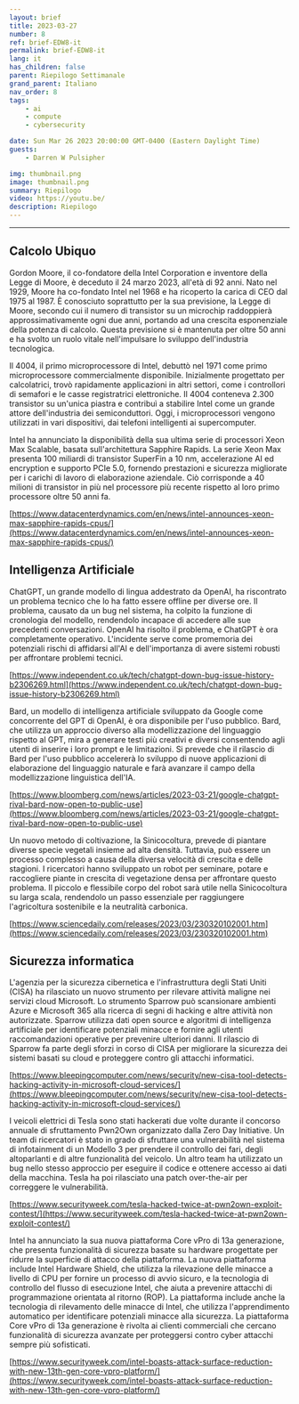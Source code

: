 ```yaml
---
layout: brief
title: 2023-03-27
number: 8
ref: brief-EDW8-it
permalink: brief-EDW8-it
lang: it
has_children: false
parent: Riepilogo Settimanale
grand_parent: Italiano
nav_order: 8
tags:
    - ai
    - compute
    - cybersecurity

date: Sun Mar 26 2023 20:00:00 GMT-0400 (Eastern Daylight Time)
guests:
    - Darren W Pulsipher

img: thumbnail.png
image: thumbnail.png
summary: Riepilogo
video: https://youtu.be/
description: Riepilogo
---
```






---

## Calcolo Ubiquo

Gordon Moore, il co-fondatore della Intel Corporation e inventore della Legge di Moore, è deceduto il 24 marzo 2023, all'età di 92 anni. Nato nel 1929, Moore ha co-fondato Intel nel 1968 e ha ricoperto la carica di CEO dal 1975 al 1987. È conosciuto soprattutto per la sua previsione, la Legge di Moore, secondo cui il numero di transistor su un microchip raddoppierà approssimativamente ogni due anni, portando ad una crescita esponenziale della potenza di calcolo. Questa previsione si è mantenuta per oltre 50 anni e ha svolto un ruolo vitale nell'impulsare lo sviluppo dell'industria tecnologica.

Il 4004, il primo microprocessore di Intel, debuttò nel 1971 come primo microprocessore commercialmente disponibile. Inizialmente progettato per calcolatrici, trovò rapidamente applicazioni in altri settori, come i controllori di semafori e le casse registratrici elettroniche. Il 4004 conteneva 2.300 transistor su un'unica piastra e contribuì a stabilire Intel come un grande attore dell'industria dei semiconduttori. Oggi, i microprocessori vengono utilizzati in vari dispositivi, dai telefoni intelligenti ai supercomputer.

Intel ha annunciato la disponibilità della sua ultima serie di processori Xeon Max Scalable, basata sull'architettura Sapphire Rapids. La serie Xeon Max presenta 100 miliardi di transistor SuperFin a 10 nm, accelerazione AI ed encryption e supporto PCIe 5.0, fornendo prestazioni e sicurezza migliorate per i carichi di lavoro di elaborazione aziendale. Ciò corrisponde a 40 milioni di transistor in più nel processore più recente rispetto al loro primo processore oltre 50 anni fa.

[https://www.datacenterdynamics.com/en/news/intel-announces-xeon-max-sapphire-rapids-cpus/](https://www.datacenterdynamics.com/en/news/intel-announces-xeon-max-sapphire-rapids-cpus/)

## Intelligenza Artificiale

ChatGPT, un grande modello di lingua addestrato da OpenAI, ha riscontrato un problema tecnico che lo ha fatto essere offline per diverse ore. Il problema, causato da un bug nel sistema, ha colpito la funzione di cronologia del modello, rendendolo incapace di accedere alle sue precedenti conversazioni. OpenAI ha risolto il problema, e ChatGPT è ora completamente operativo. L'incidente serve come promemoria dei potenziali rischi di affidarsi all'AI e dell'importanza di avere sistemi robusti per affrontare problemi tecnici.

[https://www.independent.co.uk/tech/chatgpt-down-bug-issue-history-b2306269.html](https://www.independent.co.uk/tech/chatgpt-down-bug-issue-history-b2306269.html)

Bard, un modello di intelligenza artificiale sviluppato da Google come concorrente del GPT di OpenAI, è ora disponibile per l'uso pubblico. Bard, che utilizza un approccio diverso alla modellizzazione del linguaggio rispetto al GPT, mira a generare testi più creativi e diversi consentendo agli utenti di inserire i loro prompt e le limitazioni. Si prevede che il rilascio di Bard per l'uso pubblico accelererà lo sviluppo di nuove applicazioni di elaborazione del linguaggio naturale e farà avanzare il campo della modellizzazione linguistica dell'IA.

[https://www.bloomberg.com/news/articles/2023-03-21/google-chatgpt-rival-bard-now-open-to-public-use](https://www.bloomberg.com/news/articles/2023-03-21/google-chatgpt-rival-bard-now-open-to-public-use)

Un nuovo metodo di coltivazione, la Sinicocoltura, prevede di piantare diverse specie vegetali insieme ad alta densità. Tuttavia, può essere un processo complesso a causa della diversa velocità di crescita e delle stagioni. I ricercatori hanno sviluppato un robot per seminare, potare e raccogliere piante in crescita di vegetazione densa per affrontare questo problema. Il piccolo e flessibile corpo del robot sarà utile nella Sinicocoltura su larga scala, rendendolo un passo essenziale per raggiungere l'agricoltura sostenibile e la neutralità carbonica.

[https://www.sciencedaily.com/releases/2023/03/230320102001.htm](https://www.sciencedaily.com/releases/2023/03/230320102001.htm)

## Sicurezza informatica

L'agenzia per la sicurezza cibernetica e l'infrastruttura degli Stati Uniti (CISA) ha rilasciato un nuovo strumento per rilevare attività maligne nei servizi cloud Microsoft. Lo strumento Sparrow può scansionare ambienti Azure e Microsoft 365 alla ricerca di segni di hacking e altre attività non autorizzate. Sparrow utilizza dati open source e algoritmi di intelligenza artificiale per identificare potenziali minacce e fornire agli utenti raccomandazioni operative per prevenire ulteriori danni. Il rilascio di Sparrow fa parte degli sforzi in corso di CISA per migliorare la sicurezza dei sistemi basati su cloud e proteggere contro gli attacchi informatici.

[https://www.bleepingcomputer.com/news/security/new-cisa-tool-detects-hacking-activity-in-microsoft-cloud-services/](https://www.bleepingcomputer.com/news/security/new-cisa-tool-detects-hacking-activity-in-microsoft-cloud-services/)

I veicoli elettrici di Tesla sono stati hackerati due volte durante il concorso annuale di sfruttamento Pwn2Own organizzato dalla Zero Day Initiative. Un team di ricercatori è stato in grado di sfruttare una vulnerabilità nel sistema di infotainment di un Modello 3 per prendere il controllo dei fari, degli altoparlanti e di altre funzionalità del veicolo. Un altro team ha utilizzato un bug nello stesso approccio per eseguire il codice e ottenere accesso ai dati della macchina. Tesla ha poi rilasciato una patch over-the-air per correggere le vulnerabilità.

[https://www.securityweek.com/tesla-hacked-twice-at-pwn2own-exploit-contest/](https://www.securityweek.com/tesla-hacked-twice-at-pwn2own-exploit-contest/)

Intel ha annunciato la sua nuova piattaforma Core vPro di 13a generazione, che presenta funzionalità di sicurezza basate su hardware progettate per ridurre la superficie di attacco della piattaforma. La nuova piattaforma include Intel Hardware Shield, che utilizza la rilevazione delle minacce a livello di CPU per fornire un processo di avvio sicuro, e la tecnologia di controllo del flusso di esecuzione Intel, che aiuta a prevenire attacchi di programmazione orientata al ritorno (ROP). La piattaforma include anche la tecnologia di rilevamento delle minacce di Intel, che utilizza l'apprendimento automatico per identificare potenziali minacce alla sicurezza. La piattaforma Core vPro di 13a generazione è rivolta ai clienti commerciali che cercano funzionalità di sicurezza avanzate per proteggersi contro cyber attacchi sempre più sofisticati.

[https://www.securityweek.com/intel-boasts-attack-surface-reduction-with-new-13th-gen-core-vpro-platform/](https://www.securityweek.com/intel-boasts-attack-surface-reduction-with-new-13th-gen-core-vpro-platform/)


